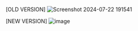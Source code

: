 [OLD VERSION]
![Screenshot 2024-07-22 191541](https://github.com/user-attachments/assets/f9df00e2-70ba-4d03-a865-0adac9cc593d)

[NEW VERSION]
![image](https://github.com/user-attachments/assets/e54564a9-fe8a-4208-ba2d-6adda4225465)

